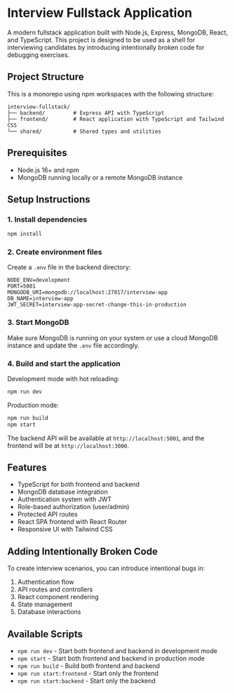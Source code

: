 # Interview Fullstack Application

A modern fullstack application built with Node.js, Express, MongoDB, React, and TypeScript. This project is designed to be used as a shell for interviewing candidates by introducing intentionally broken code for debugging exercises.

## Project Structure

This is a monorepo using npm workspaces with the following structure:

```
interview-fullstack/
├── backend/         # Express API with TypeScript
├── frontend/        # React application with TypeScript and Tailwind CSS
└── shared/          # Shared types and utilities
```

## Prerequisites

- Node.js 16+ and npm
- MongoDB running locally or a remote MongoDB instance

## Setup Instructions

### 1. Install dependencies

```bash
npm install
```

### 2. Create environment files

Create a `.env` file in the backend directory:

```
NODE_ENV=development
PORT=5001
MONGODB_URI=mongodb://localhost:27017/interview-app
DB_NAME=interview-app
JWT_SECRET=interview-app-secret-change-this-in-production
```

### 3. Start MongoDB

Make sure MongoDB is running on your system or use a cloud MongoDB instance and update the `.env` file accordingly.

### 4. Build and start the application

Development mode with hot reloading:
```bash
npm run dev
```

Production mode:
```bash
npm run build
npm start
```

The backend API will be available at `http://localhost:5001`, and the frontend will be at `http://localhost:3000`.

## Features

- TypeScript for both frontend and backend
- MongoDB database integration
- Authentication system with JWT
- Role-based authorization (user/admin)
- Protected API routes
- React SPA frontend with React Router
- Responsive UI with Tailwind CSS

## Adding Intentionally Broken Code

To create interview scenarios, you can introduce intentional bugs in:

1. Authentication flow
2. API routes and controllers
3. React component rendering
4. State management
5. Database interactions

## Available Scripts

- `npm run dev` - Start both frontend and backend in development mode
- `npm start` - Start both frontend and backend in production mode
- `npm run build` - Build both frontend and backend
- `npm run start:frontend` - Start only the frontend
- `npm run start:backend` - Start only the backend